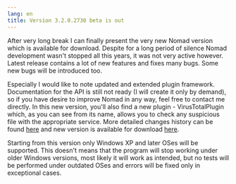 ```yaml
---
lang: en
title: Version 3.2.0.2730 beta is out
---
```

After very long break I can finally present the very new Nomad version which is available for download. Despite for a long period of silence Nomad development wasn't stopped all this years, it was not very active however. Latest release contains a lot of new features and fixes many bugs. Some new bugs will be introduced too.

Especially I would like to note updated and extended plugin framework. Documentation for the API is still not ready (I will create it only by demand), so if you have desire to improve Nomad in any way, feel free to contact me directly. In this new version, you'll also find a new plugin - VirusTotalPlugin which, as you can see from its name, allows you to check any suspicious file with the appropriate service. More detailed changes history can be found [here](/history.txt) and new version is available for download [here](/en/downloads).

Starting from this version only Windows XP and later OSes will be supported. This doesn't means that the program will stop working under older Windows versions, most likely it will work as intended, but no tests will be performed under outdated OSes and errors will be fixed only in exceptional cases.
